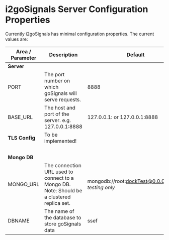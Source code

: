 # i2goSignals Server Configuration Properties

Currently i2goSignals has minimal configuration properties. The current values are:

| Area / Parameter | Description                                                                                | Default                                                |
|------------------|--------------------------------------------------------------------------------------------|--------------------------------------------------------|
| **Server**       |                                                                                            |                                                        |
| PORT             | The port number on which goSignals will serve requests.                                    | 8888                                                   |
| BASE_URL         | The host and port of the server. e.g. 127.0.0.1:8888                                       | 127.0.0.1:<PORT> or 127.0.0.1:8888                     |
| **TLS Config**   | To be implemented!                                                                         |
|                  |                                                                                            |
| <BR>**Mongo DB** |                                                                                            |
| MONGO_URL        | The connection URL used to connect to a Mongo DB. Note: Should be a clustered replica set. | mongodb://root:dockTest@0.0.0.0:8880<br>_testing only_ |
| DBNAME           | The name of the database to store goSignals data                                           | ssef                                                   |


